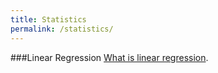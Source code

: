 ```yaml
---
title: Statistics
permalink: /statistics/
---
```


###Linear Regression
[What is linear regression](/_statistics/mathsjax.md). 
